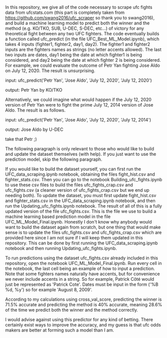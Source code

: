 In this repository, we give all of the code necessary to scrape ufc fights data from ufcstats.com (this part is completely taken from https://github.com/swang2016/ufc_scraper so thank you to swang2016), and build a machine learning model to predict both the winner and the method (e.g. KO/TKO, SUB, U-DEC, S-DEC, etc...) of victory for any theoretical fight between any two UFC fighters. The code eventually builds a function called ufc_predict (in the file UFC_Best_ML_Model.ipynb), which takes 4 inputs (fighter1, fighter2, day1, day2). The fighter1 and fighter2 inputs are the fighters names as strings (no letter accents allowed). The last two inputs are dates, day1 being the date at which fighter1 is being considered, and day2 being the date at which fighter 2 is being considered. 
For example, we could evaluate the outcome of Petr Yan fighting Jose Aldo on July 12, 2020. The result is unsurprising.

input: ufc_predict('Petr Yan', 'Jose Aldo', 'July 12, 2020', 'July 12, 2020')

output: Petr Yan by KO/TKO

Alternatively, we could imagine what would happen if the July 12, 2020 version of Petr Yan were to fight the prime July 12, 2014 version of Jose Aldo. The result is as follows.

input: ufc_predict('Petr Yan', 'Jose Aldo', 'July 12, 2020', 'July 12, 2014')

output: Jose Aldo by U-DEC

take that Petr ;)

The following paragraph is only relevant to those who would like to build and update the dataset themselves (with help). If you just want to use the prediction model, skip the following paragraph.

If you would like to build the dataset yourself, you can first run the UFC_data_scraping.ipynb notebook, obtaining the files fight_hist.csv and fighter_stats.csv. Then you can go to the notebook Building_ufc_fights.ipynb to use these csv files to build the files ufc_fights_crap.csv and ufc_fights.csv (a cleaner version of ufc_fights_crap.csv but we end up needing both). To update the dataset, you must first update fight_hist.csv and fighter_stats.csv in the UFC_data_scraping.ipynb notebook, and then run the Updating_ufc_fights.ipynb notebook. The result of all of this is a fully updated version of the file ufc_fights.csv. This is the file we use to build a machine learning based prediction model in the file UFC_ML_Model_Final.ipynb. Honestly I don't know why anybody would want to build the dataset again from scratch, but one thing that would make sense is to update the files ufc_fights.csv and ufc_fights_crap.csv which are provided here since I am not sure if I will keep them updated in this repository. This can be done by first running the UFC_data_scraping.ipynb notebook and then running Updating_ufc_fights.ipynb.

To run predictions using the dataset ufc_fights.csv already included in this repository, open the notebook UFC_ML_Model_Final.ipynb. Run every cell in the notebook, the last cell being an example of how to input a prediction. Note that some fighters names naturally have accents, but for convenience we never include accents in a string. So for example, Patrick Côté would just be represented as 'Patrick Cote'. Dates must be input in the form ('%B %d, %y') so for example 'August 8, 2009'. 

According to my calculations using cross_val_score, predicting the winner is 71.5% accurate and predicting the method is 40% accurate, meaning 28.6% of the time we predict both the winner and the method correctly. 

I would advise against using this predictor for any kind of betting. There certainly exist ways to improve the accuracy, and my guess is that ufc odds makers are better at forming such a model than I am.

